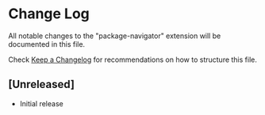# Change Log

All notable changes to the "package-navigator" extension will be documented in this file.

Check [Keep a Changelog](http://keepachangelog.com/) for recommendations on how to structure this file.

## [Unreleased]

- Initial release
